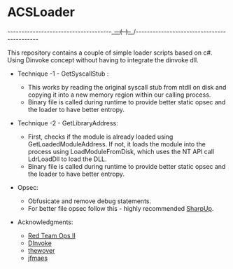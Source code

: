 # ACSLoader

-------------------------------------\_~~__(··)_~~_/-------------------------------------------

This repository contains a couple of simple loader scripts based on c#. Using Dinvoke concept without having to integrate the dinvoke dll.


- Technique -1 - GetSyscallStub :
  - This works by reading the original syscall stub from ntdll on disk and copying it into a new memory region within our calling process.
  - Binary file is called during runtime to provide better static opsec and the loader to have better entropy.

- Technique -2 - GetLibraryAddress:
  - First, checks if the module is already loaded using GetLoadedModuleAddress. If not, it loads the module into the process using LoadModuleFromDisk, which uses the NT API call LdrLoadDll to load the DLL.
  - Binary file is called during runtime to provide better static opsec and the loader to have better entropy.

- Opsec:
  - Obfusicate and remove debug statements.
  - For better file opsec follow this - highly recommended [SharpUp](https://redteamer.tips/basic-operational-security-when-dropping-to-disk/).


- Acknowledgments:
  - [Red Team Ops II](https://training.zeropointsecurity.co.uk/courses/red-team-ops-ii)
  - [DInvoke](https://github.com/TheWover/DInvoke)
  - [thewover](https://thewover.github.io/Dynamic-Invoke/)
  - [jfmaes](https://github.com/jfmaes)
